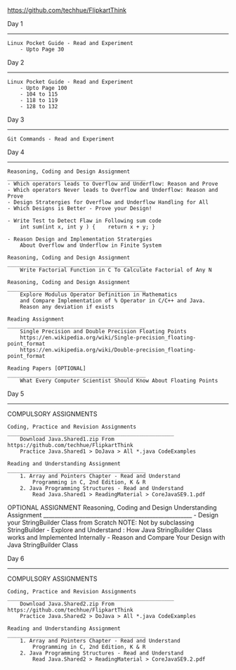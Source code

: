 
https://github.com/techhue/FlipkartThink

Day 1
____________________________________________
	Linux Pocket Guide - Read and Experiment 
		- Upto Page 30

Day 2
____________________________________________
	Linux Pocket Guide - Read and Experiment 
		- Upto Page 100
		- 104 to 115
		- 118 to 119
		- 128 to 132

Day 3
____________________________________________
	Git Commands - Read and Experiment 

Day 4
____________________________________________
	Reasoning, Coding and Design Assignment
	____________________________________________
	- Which operators leads to Overflow and Underflow: Reason and Prove
	- Which operators Never leads to Overflow and Underflow: Reason and Prove
	- Design Stratergies for Overflow and Underflow Handling for All
	- Which Designs is Better - Prove your Design!

	- Write Test to Detect Flaw in Following sum code 
		int sum(int x, int y ) {	return x + y; }

	- Reason Design and Implementation Stratergies
		About Overflow and Underflow in Finite System

	Reasoning, Coding and Design Assignment
	____________________________________________
		Write Factorial Function in C To Calculate Factorial of Any N

	Reasoning, Coding and Design Assignment
	____________________________________________
		Explore Modulus Operator Definition in Mathematics
		and Compare Implementation of % Operator in C/C++ and Java.
		Reason any deviation if exists

	Reading Assignment
	____________________________________________
		Single Precision and Double Precision Floating Points
		https://en.wikipedia.org/wiki/Single-precision_floating-point_format
		https://en.wikipedia.org/wiki/Double-precision_floating-point_format	

	Reading Papers [OPTIONAL]
	____________________________________________
		What Every Computer Scientist Should Know About Floating Points

Day 5
___________________________________________________________
COMPULSORY ASSIGNMENTS
	
	Coding, Practice and Revision Assignments
	_____________________________________________________
		Download Java.Shared1.zip From https://github.com/techhue/FlipkartThink
		Practice Java.Shared1 > DoJava > All *.java CodeExamples

	Reading and Understanding Assignment
	____________________________________________
	 	1. Array and Pointers Chapter - Read and Understand 
	 		Programming in C, 2nd Edition, K & R 
	 	2. Java Programming Structures - Read and Understand
			Read Java.Shared1 > ReadingMaterial > CoreJavaSE9.1.pdf

OPTIONAL ASSIGNMENT
	Reasoning, Coding and Design Understanding Assignment
	_____________________________________________________
		- Design your StringBuilder Class from Scratch
				NOTE: Not by subclassing StringBuilder
		- Explore and Understand : How Java StringBuilder Class works
			and Implemented Internally
		- Reason and Compare Your Design with Java StringBuilder Class

Day 6
___________________________________________________________
COMPULSORY ASSIGNMENTS
	
	Coding, Practice and Revision Assignments
	_____________________________________________________
		Download Java.Shared2.zip From https://github.com/techhue/FlipkartThink
		Practice Java.Shared2 > DoJava > All *.java CodeExamples

	Reading and Understanding Assignment
	____________________________________________
	 	1. Array and Pointers Chapter - Read and Understand 
	 		Programming in C, 2nd Edition, K & R 
	 	2. Java Programming Structures - Read and Understand
			Read Java.Shared2 > ReadingMaterial > CoreJavaSE9.2.pdf
